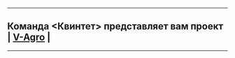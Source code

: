 
______________________________

## Команда <Квинтет> представляет вам проект | [V-Agro](http://v-agro.tilda.ws) |
________________________________






